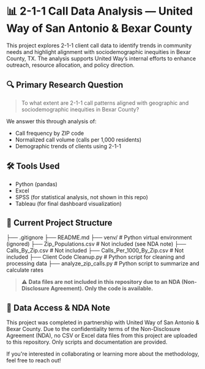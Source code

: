 # 📊 2-1-1 Call Data Analysis — United Way of San Antonio & Bexar County

This project explores 2-1-1 client call data to identify trends in community needs and highlight alignment with sociodemographic inequities in Bexar County, TX. The analysis supports United Way’s internal efforts to enhance outreach, resource allocation, and policy direction.

## 🔍 Primary Research Question

> To what extent are 2-1-1 call patterns aligned with geographic and sociodemographic inequities in Bexar County?

We answer this through analysis of:
- Call frequency by ZIP code
- Normalized call volume (calls per 1,000 residents)
- Demographic trends of clients using 2-1-1

## 🛠️ Tools Used
- Python (pandas)
- Excel
- SPSS (for statistical analysis, not shown in this repo)
- Tableau (for final dashboard visualization)

## 📁 Current Project Structure

├── .gitignore
├── README.md
├── venv/ # Python virtual environment (ignored)
├── Zip_Populations.csv # Not included (see NDA note)
├── Calls_By_Zip.csv # Not included
├── Calls_Per_1000_By_Zip.csv # Not included
├── Client Code Cleanup.py # Python script for cleaning and processing data
├── analyze_zip_calls.py # Python script to summarize and calculate rates

> ⚠️ **Data files are not included in this repository due to an NDA (Non-Disclosure Agreement). Only the code is available.**

## 🚫 Data Access & NDA Note

This project was completed in partnership with United Way of San Antonio & Bexar County. Due to the confidentiality terms of the Non-Disclosure Agreement (NDA), no CSV or Excel data files from this project are uploaded to this repository. Only scripts and documentation are provided.

If you're interested in collaborating or learning more about the methodology, feel free to reach out!
